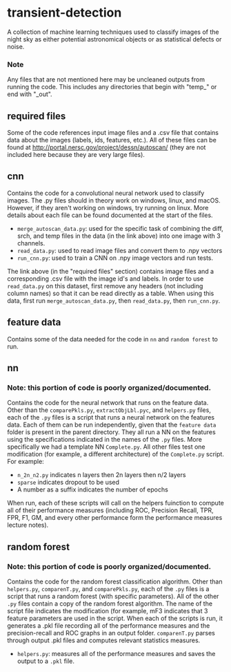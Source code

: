 # transient-detection
A collection of machine learning techniques used to classify images of the
night sky as either potential astronomical objects or as statistical defects or
noise.

### Note
Any files that are not mentioned here may be uncleaned outputs from
running the code. This includes any directories that begin with "temp\_" or
end with "\_out".

## required files
Some of the code references input image files and a .csv file that
contains data about the images (labels, ids, features, etc.). All of these
files can be found at http://portal.nersc.gov/project/dessn/autoscan/ (they
are not included here because they are very large files).

## cnn
Contains the code for a convolutional neural network used to classify images.
The .py files should in theory work on windows, linux, and macOS. However, if
they aren't working on windows, try running on linux. More details about each file
can be found documented at the start of the files.
- `merge_autoscan_data.py`: used for the specific task of combining the diff, srch,
and temp files in the data (in the link above) into one image with 3 channels.
- `read_data.py`: used to read image files and convert them to .npy vectors
- `run_cnn.py`: used to train a CNN on .npy image vectors and run tests.

The link above (in the "required files" section) contains image files and a
corresponding .csv file with the image id's and labels. In order to use
`read_data.py` on this dataset, first remove any headers (not including column
names) so that it can be read directly as a table. When using this data, first
run `merge_autoscan_data.py`, then `read_data.py`, then `run_cnn.py`.

## feature data
Contains some of the data needed for the code in `nn` and `random forest` to run.

## nn
### Note: this portion of code is poorly organized/documented. 
Contains the code for the neural network that runs on the feature data.
Other than the `comparePkls.py`, `extractObjLbl.pyc`, and `helpers.py` files, each of the `.py` files is a script that runs a neural network on the features data. Each of them can be run independently, given that the `feature data` folder is present in the parent directory. They all run a NN on the features using the specifications indicated in the names of the `.py` files. More specifically we had a template NN `Complete.py`. All other files test one modification (for example, a different architecture) of the `Complete.py` script. For example:
- `n_2n_n2.py` indicates n layers then 2n layers then n/2 layers
- `sparse` indicates dropout to be used
- A number as a suffix indicates the number of epochs

When run, each of these scripts will call on the helpers fuinction to compute all of their performance measures (including ROC, Precision Recall, TPR, FPR, F1, GM, and every other performance form the performance measures lecture notes).

## random forest
### Note: this portion of code is poorly organized/documented.
Contains the code for the random forest classification algorithm. Other than `helpers.py`, `comparenT.py`, and `comparePkls.py`, each of the `.py` files is a script that runs a random forest (with specific parameters). All of the other `.py` files contain a copy of the random forest algorithm. The name of the script file indicates the modification (for example, mF3 indicates that 3 feature parameters are used in the script. When each of the scripts is run, it generates a .pkl file recording all of the performance measures and the precision-recall and ROC graphs in an output folder. `comparenT.py` parses through output .pkl files and computes relevant statistics measures.
- `helpers.py`: measures all of the performance measures and saves the output to a `.pkl` file.
